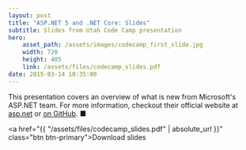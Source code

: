```yaml
---
layout: post
title: "ASP.NET 5 and .NET Core: Slides"
subtitle: Slides from Utah Code Camp presentation
hero:
    asset_path: /assets/images/codecamp_first_slide.jpg
    width: 720
    height: 405
    link: /assets/files/codecamp_slides.pdf
date: 2015-03-14 10:35:00
---
```


This presentation covers an overview of what is new from Microsoft's ASP.NET team. For more information, checkout their official website at [asp.net](http://asp.net) or [on GitHub](http://github.com/aspnet/home).  ■


<a href="{{ "/assets/files/codecamp_slides.pdf" | absolute_url }}" class="btn btn-primary">Download slides</a>



